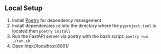 ## Local Setup

1. Install [Poetry](https://python-poetry.org/docs/#installation) for dependency management 
2. Install dependencies `cd` into the directory where the `pyproject.toml` is located then `poetry install`
3. Run the FastAPI server via poetry with the bash script: `poetry run ./run.sh`
4. Open http://localhost:8001/
